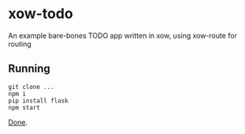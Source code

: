 # xow-todo
An example bare-bones TODO app written in xow, using xow-route for routing

## Running

```
git clone ...
npm i
pip install flask
npm start
```

[Done](http://localhost:3000/).